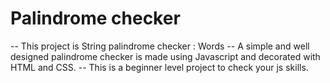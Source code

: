 # Palindrome checker 
-- This project is String palindrome checker : Words
-- A simple and well designed palindrome checker is made using Javascript and decorated with HTML and CSS.
-- This is a beginner level project to check your js skills.